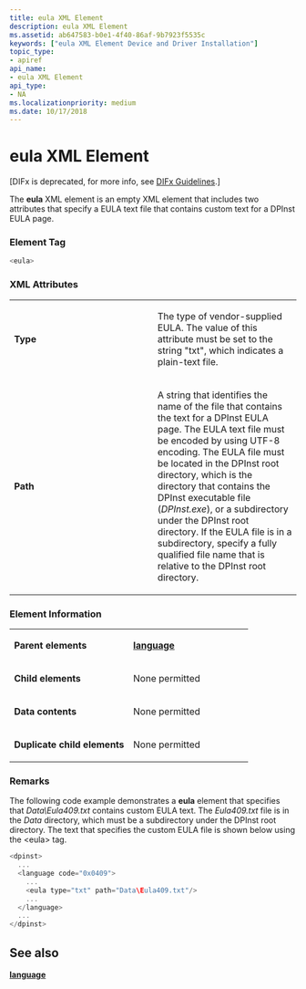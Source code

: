```yaml
---
title: eula XML Element
description: eula XML Element
ms.assetid: ab647583-b0e1-4f40-86af-9b7923f5535c
keywords: ["eula XML Element Device and Driver Installation"]
topic_type:
- apiref
api_name:
- eula XML Element
api_type:
- NA
ms.localizationpriority: medium
ms.date: 10/17/2018
---
```


# eula XML Element


\[DIFx is deprecated, for more info, see [DIFx Guidelines](./difx-guidelines.md).\]

The **eula** XML element is an empty XML element that includes two attributes that specify a EULA text file that contains custom text for a DPInst EULA page.

### Element Tag

```cpp
<eula>
```

### XML Attributes

<table>
<colgroup>
<col width="50%" />
<col width="50%" />
</colgroup>
<tbody>
<tr class="odd">
<td align="left"><p><strong>Type</strong></p></td>
<td align="left"><p>The type of vendor-supplied EULA. The value of this attribute must be set to the string "txt", which indicates a plain-text file.</p></td>
</tr>
<tr class="even">
<td align="left"><p><strong>Path</strong></p></td>
<td align="left"><p>A string that identifies the name of the file that contains the text for a DPInst EULA page. The EULA text file must be encoded by using UTF-8 encoding. The EULA file must be located in the DPInst root directory, which is the directory that contains the DPInst executable file (<em>DPInst.exe</em>), or a subdirectory under the DPInst root directory. If the EULA file is in a subdirectory, specify a fully qualified file name that is relative to the DPInst root directory.</p></td>
</tr>
</tbody>
</table>

 

### Element Information

<table>
<colgroup>
<col width="50%" />
<col width="50%" />
</colgroup>
<tbody>
<tr class="odd">
<td align="left"><p><strong>Parent elements</strong></p></td>
<td align="left"><p><a href="language-xml-element.md" data-raw-source="[&lt;strong&gt;language&lt;/strong&gt;](language-xml-element.md)"><strong>language</strong></a></p></td>
</tr>
<tr class="even">
<td align="left"><p><strong>Child elements</strong></p></td>
<td align="left"><p>None permitted</p></td>
</tr>
<tr class="odd">
<td align="left"><p><strong>Data contents</strong></p></td>
<td align="left"><p>None permitted</p></td>
</tr>
<tr class="even">
<td align="left"><p><strong>Duplicate child elements</strong></p></td>
<td align="left"><p>None permitted</p></td>
</tr>
</tbody>
</table>

 

### <a href="" id="comments"></a>Remarks

The following code example demonstrates a **eula** element that specifies that *Data\\Eula409.txt* contains custom EULA text. The *Eula409.txt* file is in the *Data* directory, which must be a subdirectory under the DPInst root directory. The text that specifies the custom EULA file is shown below using the &lt;eula&gt; tag.

```cpp
<dpinst>
  ...
  <language code="0x0409">
    ...
    <eula type="txt" path="Data\Eula409.txt"/>
    ...
  </language>
  ...
</dpinst>
```

## See also


[**language**](language-xml-element.md)

 

